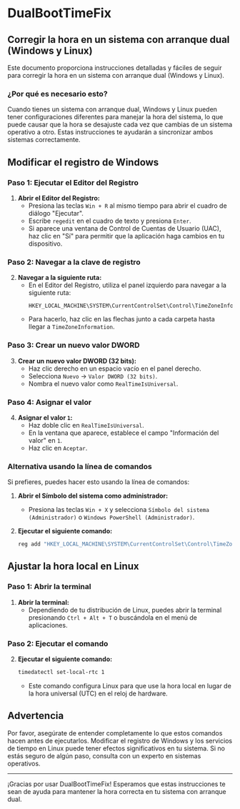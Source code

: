 # DualBootTimeFix

## Corregir la hora en un sistema con arranque dual (Windows y Linux)

Este documento proporciona instrucciones detalladas y fáciles de seguir para corregir la hora en un sistema con arranque dual (Windows y Linux). 

### ¿Por qué es necesario esto?
Cuando tienes un sistema con arranque dual, Windows y Linux pueden tener configuraciones diferentes para manejar la hora del sistema, lo que puede causar que la hora se desajuste cada vez que cambias de un sistema operativo a otro. Estas instrucciones te ayudarán a sincronizar ambos sistemas correctamente.

## Modificar el registro de Windows

### Paso 1: Ejecutar el Editor del Registro

1. **Abrir el Editor del Registro:**
   - Presiona las teclas `Win + R` al mismo tiempo para abrir el cuadro de diálogo "Ejecutar".
   - Escribe `regedit` en el cuadro de texto y presiona `Enter`.
   - Si aparece una ventana de Control de Cuentas de Usuario (UAC), haz clic en "Sí" para permitir que la aplicación haga cambios en tu dispositivo.

### Paso 2: Navegar a la clave de registro

2. **Navegar a la siguiente ruta:**
   - En el Editor del Registro, utiliza el panel izquierdo para navegar a la siguiente ruta:
     ```
     HKEY_LOCAL_MACHINE\SYSTEM\CurrentControlSet\Control\TimeZoneInformation
     ```
   - Para hacerlo, haz clic en las flechas junto a cada carpeta hasta llegar a `TimeZoneInformation`.

### Paso 3: Crear un nuevo valor DWORD

3. **Crear un nuevo valor DWORD (32 bits):**
   - Haz clic derecho en un espacio vacío en el panel derecho.
   - Selecciona `Nuevo` -> `Valor DWORD (32 bits)`.
   - Nombra el nuevo valor como `RealTimeIsUniversal`.

### Paso 4: Asignar el valor

4. **Asignar el valor `1`:**
   - Haz doble clic en `RealTimeIsUniversal`.
   - En la ventana que aparece, establece el campo "Información del valor" en `1`.
   - Haz clic en `Aceptar`.

### Alternativa usando la línea de comandos

Si prefieres, puedes hacer esto usando la línea de comandos:

1. **Abrir el Símbolo del sistema como administrador:**
   - Presiona las teclas `Win + X` y selecciona `Símbolo del sistema (Administrador)` o `Windows PowerShell (Administrador)`.

2. **Ejecutar el siguiente comando:**
   ```bash
   reg add "HKEY_LOCAL_MACHINE\SYSTEM\CurrentControlSet\Control\TimeZoneInformation" /v RealTimeIsUniversal /d 1 /t REG_DWORD /f
   ```

## Ajustar la hora local en Linux

### Paso 1: Abrir la terminal

1. **Abrir la terminal:**
   - Dependiendo de tu distribución de Linux, puedes abrir la terminal presionando `Ctrl + Alt + T` o buscándola en el menú de aplicaciones.

### Paso 2: Ejecutar el comando

2. **Ejecutar el siguiente comando:**
   ```bash
   timedatectl set-local-rtc 1
   ```
   - Este comando configura Linux para que use la hora local en lugar de la hora universal (UTC) en el reloj de hardware.

## Advertencia

Por favor, asegúrate de entender completamente lo que estos comandos hacen antes de ejecutarlos. Modificar el registro de Windows y los servicios de tiempo en Linux puede tener efectos significativos en tu sistema. Si no estás seguro de algún paso, consulta con un experto en sistemas operativos.

---

¡Gracias por usar DualBootTimeFix! Esperamos que estas instrucciones te sean de ayuda para mantener la hora correcta en tu sistema con arranque dual.
```
